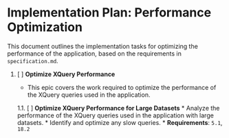 # Implementation Plan: Performance Optimization

This document outlines the implementation tasks for optimizing the performance of the application, based on the requirements in `specification.md`.

1.  [ ] **Optimize XQuery Performance**
    *   This epic covers the work required to optimize the performance of the XQuery queries used in the application.

    1.1. [ ] **Optimize XQuery Performance for Large Datasets**
        *   Analyze the performance of the XQuery queries used in the application with large datasets.
        *   Identify and optimize any slow queries.
        *   **Requirements**: `5.1`, `18.2`
